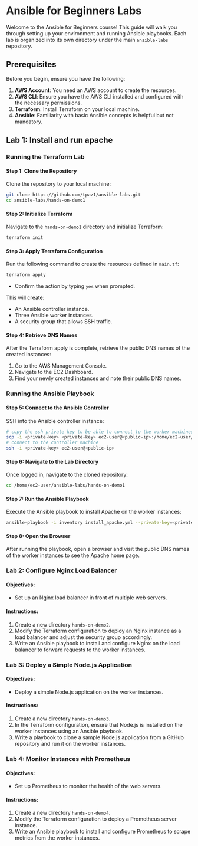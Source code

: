 
# Ansible for Beginners Labs

Welcome to the Ansible for Beginners course! This guide will walk you through setting up your environment and running Ansible playbooks. Each lab is organized into its own directory under the main `ansible-labs` repository.

## Prerequisites

Before you begin, ensure you have the following:

1. **AWS Account**: You need an AWS account to create the resources.
2. **AWS CLI**: Ensure you have the AWS CLI installed and configured with the necessary permissions.
3. **Terraform**: Install Terraform on your local machine.
4. **Ansible**: Familiarity with basic Ansible concepts is helpful but not mandatory.


## Lab 1: Install and run apache
### Running the Terraform Lab

#### Step 1: Clone the Repository

Clone the repository to your local machine:

```bash
git clone https://github.com/tpaz1/ansible-labs.git
cd ansible-labs/hands-on-demo1
```

#### Step 2: Initialize Terraform

Navigate to the `hands-on-demo1` directory and initialize Terraform:

```bash
terraform init
```

#### Step 3: Apply Terraform Configuration

Run the following command to create the resources defined in `main.tf`:

```bash
terraform apply
```

- Confirm the action by typing `yes` when prompted.

This will create:
- An Ansible controller instance.
- Three Ansible worker instances.
- A security group that allows SSH traffic.

#### Step 4: Retrieve DNS Names

After the Terraform apply is complete, retrieve the public DNS names of the created instances:

1. Go to the AWS Management Console.
2. Navigate to the EC2 Dashboard.
3. Find your newly created instances and note their public DNS names.

### Running the Ansible Playbook

#### Step 5: Connect to the Ansible Controller

SSH into the Ansible controller instance:

```bash
# copy the ssh private key to be able to connect to the worker machines
scp -i <private-key> <private-key> ec2-user@<public-ip>:/home/ec2-user/
# connect to the controller machine
ssh -i <private-key> ec2-user@<public-ip>
```

#### Step 6: Navigate to the Lab Directory

Once logged in, navigate to the cloned repository:

```bash
cd /home/ec2-user/ansible-labs/hands-on-demo1
```

#### Step 7: Run the Ansible Playbook

Execute the Ansible playbook to install Apache on the worker instances:

```bash
ansible-playbook -i inventory install_apache.yml --private-key=<private-key>
```

#### Step 8: Open the Browser

After running the playbook, open a browser and visit the public DNS names of the worker instances to see the Apache home page.


### Lab 2: Configure Nginx Load Balancer

#### Objectives:
- Set up an Nginx load balancer in front of multiple web servers.

#### Instructions:
1. Create a new directory `hands-on-demo2`.
2. Modify the Terraform configuration to deploy an Nginx instance as a load balancer and adjust the security group accordingly.
3. Write an Ansible playbook to install and configure Nginx on the load balancer to forward requests to the worker instances.

### Lab 3: Deploy a Simple Node.js Application

#### Objectives:
- Deploy a simple Node.js application on the worker instances.

#### Instructions:
1. Create a new directory `hands-on-demo3`.
2. In the Terraform configuration, ensure that Node.js is installed on the worker instances using an Ansible playbook.
3. Write a playbook to clone a sample Node.js application from a GitHub repository and run it on the worker instances.

### Lab 4: Monitor Instances with Prometheus

#### Objectives:
- Set up Prometheus to monitor the health of the web servers.

#### Instructions:
1. Create a new directory `hands-on-demo4`.
2. Modify the Terraform configuration to deploy a Prometheus server instance.
3. Write an Ansible playbook to install and configure Prometheus to scrape metrics from the worker instances.
